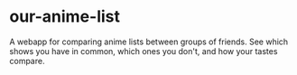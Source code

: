 # our-anime-list
A webapp for comparing anime lists between groups of friends. See which shows you have in common, which ones you don't, and how your tastes compare.

